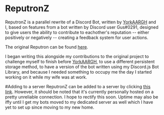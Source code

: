 # ReputronZ
 ReputronZ is a parallel rewrite of a Discord Bot, written by [YorkAARGH](https://github.com/YorkAARGH/) and I, based on features from a bot written by Discord user Gus#0291, designed to give users the ability to contribute to eachother's reputation -- either positively or negatively -- creating a feedback system for user actions.


The original Reputron can be found [here](https://github.com/YorkAARGH/Reputron).


I began writing this alongside my contributions to the original project to challenge myself to finish before [YorkAARGH](https://github.com/YorkAARGH/), to use a different persistent storage method, to have a version of the bot written using my Discord.js Bot Library, and because I needed something to occupy me the day I started working on it while my wife was at work.


#Adding to a server
ReputronZ can be added to a server by clicking [this link](https://discordapp.com/oauth2/authorize?client_id=227074700453478401&scope=bot&permissions=0). However, it should be noted that it's currently personally hosted on a pretty unreliable connection. I hope to rectify this soon. Uptime may also be iffy until I get my bots moved to my dedicated server as well which I have yet to set up since moving to my new home.
